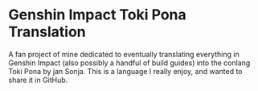 # Genshin Impact Toki Pona Translation
A fan project of mine dedicated to eventually translating everything in Genshin Impact (also possibly a handful of build guides) into the conlang Toki Pona by jan Sonja. This is a language I really enjoy, and wanted to share it in GitHub.
